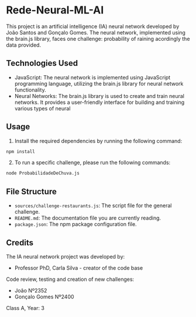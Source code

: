 # Rede-Neural-ML-AI

This project is an artificial intelligence (IA) neural network developed by João Santos and Gonçalo Gomes. The neural network, implemented using the brain.js library, faces one challenge: probability of raining acordingly the data provided.

## Technologies Used

- JavaScript: The neural network is implemented using JavaScript programming language, utilizing the brain.js library for neural network functionality.
- Neural Networks: The brain.js library is used to create and train neural networks. It provides a user-friendly interface for building and training various types of neural

## Usage

1. Install the required dependencies by running the following command:
```bash
npm install
```

2. To run a specific challenge, please run the following commands:
```bash
node ProbabilidadeDeChuva.js
```

## File Structure

- `sources/challenge-restaurants.js`: The script file for the general challenge.
- `README.md`: The documentation file you are currently reading.
- `package.json`: The npm package configuration file.

## Credits

The IA neural network project was developed by:
- Professor PhD, Carla Silva - creator of the code base

Code review, testing and creation of new challenges:
- João Nº2352
- Gonçalo Gomes Nº2400


Class A, Year: 3
